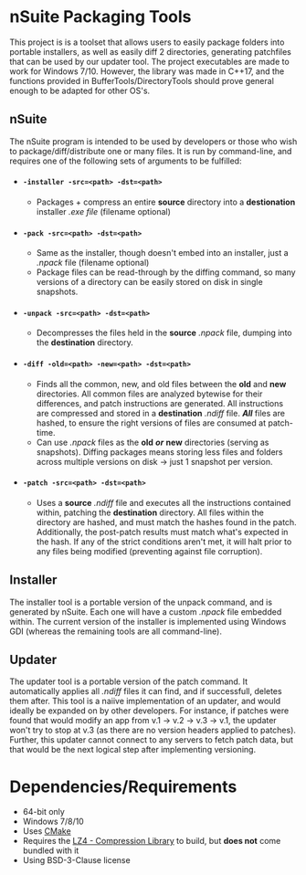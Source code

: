 # nSuite Packaging Tools

This project is is a toolset that allows users to easily package folders into portable installers, as well as easily diff 2 directories, generating patchfiles that can be used by our updater tool.
The project executables are made to work for Windows 7/10.
However, the library was made in C++17, and the functions provided in BufferTools/DirectoryTools should prove general enough to be adapted for other OS's.

## nSuite
The nSuite program is intended to be used by developers or those who wish to package/diff/distribute one or many files. It is run by command-line, and requires one of the following sets of arguments to be fulfilled:
- #### `-installer -src=<path> -dst=<path>`
  - Packages + compress an entire **source** directory into a **destionation** installer *.exe file* (filename optional)  
  
- #### `-pack -src=<path> -dst=<path>`
  - Same as the installer, though doesn't embed into an installer, just a *.npack* file (filename optional)
  - Package files can be read-through by the diffing command, so many versions of a directory can be easily stored on disk in single snapshots.
  
- #### `-unpack -src=<path> -dst=<path>`
  - Decompresses the files held in the **source** *.npack* file, dumping into the **destination** directory.
  
- #### `-diff -old=<path> -new=<path> -dst=<path>`
  - Finds all the common, new, and old files between the **old** and **new** directories. All common files are analyzed bytewise for their differences, and patch instructions are generated. All instructions are compressed and stored in a **destination** *.ndiff* file. ***All*** files are hashed, to ensure the right versions of files are consumed at patch-time.
  - Can use *.npack* files as the **old** ***or*** **new** directories (serving as snapshots). Diffing packages means storing less files and folders across multiple versions on disk -> just 1 snapshot per version.
  
 - #### `-patch -src=<path> -dst=<path>`
   - Uses a **source** *.ndiff* file and executes all the instructions contained within, patching the **destination** directory. All files within the directory are hashed, and must match the hashes found in the patch. Additionally, the post-patch results must match what's expected in the hash. If any of the strict conditions aren't met, it will halt prior to any files being modified (preventing against file corruption).
   
   
## Installer
The installer tool is a portable version of the unpack command, and is generated by nSuite. Each one will have a custom *.npack* file embedded within. The current version of the installer is implemented using Windows GDI (whereas the remaining tools are all command-line).

## Updater
The updater tool is a portable version of the patch command. It automatically applies all *.ndiff* files it can find, and if successfull, deletes them after. This tool is a naiive implementation of an updater, and would ideally be expanded on by other developers. For instance, if patches were found that would modify an app from v.1 -> v.2 -> v.3 -> v.1, the updater won't try to stop at v.3 (as there are no version headers applied to patches). Further, this updater cannot connect to any servers to fetch patch data, but that would be the next logical step after implementing versioning. 

# Dependencies/Requirements
 - 64-bit only
 - Windows 7/8/10
 - Uses [CMake](https://cmake.org/)
 - Requires the [LZ4 - Compression Library](https://github.com/lz4/lz4) to build, but **does not** come bundled with it
 - Using BSD-3-Clause license